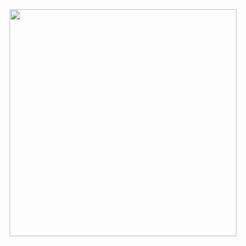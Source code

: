<div id="header" align="center">
  <img src="https://miro.medium.com/max/1360/0*7Q3yvSIv_t0ioJ-Z.gif" width="400" align="right" />
</div>
